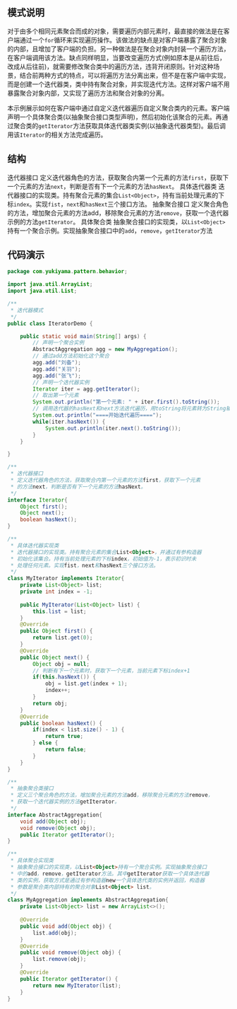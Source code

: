 ## 模式说明
对于由多个相同元素聚合而成的对象，需要遍历内部元素时，最直接的做法是在客户端通过一个`for`循环来实现遍历操作。该做法的缺点是对客户端暴露了聚合对象的内部，且增加了客户端的负担。另一种做法是在聚合对象内封装一个遍历方法，在客户端调用该方法。缺点同样明显，当要改变遍历方式(例如原本是从前往后，改成从后往前)，就需要修改聚合类中的遍历方法，违背开闭原则。针对这种场景，结合前两种方式的特点，可以将遍历方法分离出来，但不是在客户端中实现，而是创建一个迭代器类，类中持有聚合对象，并实现迭代方法。这样对客户端不用暴露聚合对象内部，又实现了遍历方法和聚合对象的分离。
​

本示例展示如何在客户端中通过自定义迭代器遍历自定义聚合类内的元素。客户端声明一个具体聚合类(以抽象聚合接口类型声明)，然后初始化该聚合的元素。再通过聚合类的`getIterator`方法获取具体迭代器类实例(以抽象迭代器类型)。最后调用该`Iterator`的相关方法完成遍历。

## 结构
迭代器接口
  定义迭代器角色的方法，获取聚合内第一个元素的方法`first`，获取下一个元素的方法`next`，判断是否有下一个元素的方法`hasNext`。
具体迭代器类
  迭代器接口的实现类。持有聚合元素的集合`List<Object>`，持有当前处理元素的下标`index`。实现`fist`，`next`和`hasNext`三个接口方法。
抽象聚合接口
  定义聚合角色的方法，增加聚合元素的方法add，移除聚合元素的方法`remove`，获取一个迭代器示例的方法`getIterator`。
具体聚合类
  抽象聚合接口的实现类，以`List<Object>`持有一个聚合示例。实现抽象聚合接口中的`add`，`remove`，`getIterator`方法
​

## 代码演示
```java
package com.yukiyama.pattern.behavior;

import java.util.ArrayList;
import java.util.List;

/**
 * 迭代器模式
 */
public class IteratorDemo {

    public static void main(String[] args) {
        // 声明一个聚合实例
        AbstractAggregation agg = new MyAggregation();
        // 通过add方法初始化这个聚合
        agg.add("刘备");
        agg.add("关羽");
        agg.add("张飞");
        // 声明一个迭代器实例
        Iterator iter = agg.getIterator();
        // 取出第一个元素
        System.out.println("第一个元素: " + iter.first().toString());
        // 调用迭代器的hasNext和next方法迭代遍历，用toString将元素转为String输出
        System.out.println("====开始迭代遍历====");
        while(iter.hasNext()) {
            System.out.println(iter.next().toString());
        }
    }

}

/**
 * 迭代器接口
 * 定义迭代器角色的方法，获取聚合内第一个元素的方法first，获取下一个元素
 * 的方法next，判断是否有下一个元素的方法hasNext。
 */
interface Iterator{
    Object first();
    Object next();
    boolean hasNext();
}

/**
 * 具体迭代器实现类
 * 迭代器接口的实现类。持有聚合元素的集合List<Object>，并通过有参构造器
 * 初始化该集合。持有当前处理元素的下标index，初始值为-1，表示初识时未
 * 处理任何元素。实现fist，next和hasNext三个接口方法。
 */
class MyIterator implements Iterator{
    private List<Object> list;
    private int index = -1;
    
    public MyIterator(List<Object> list) {
        this.list = list;
    }
    @Override
    public Object first() {
        return list.get(0);
    }
    @Override
    public Object next() {
        Object obj = null;
        // 判断有下一个元素时，获取下一个元素，当前元素下标index+1
        if(this.hasNext()) {
            obj = list.get(index + 1);
            index++;
        }
        return obj;
    }
    @Override
    public boolean hasNext() {
        if(index < list.size() - 1) {
            return true;
        } else {
            return false;
        }
    }
}

/**
 * 抽象聚合类接口
 * 定义三个聚合角色的方法，增加聚合元素的方法add，移除聚合元素的方法remove，
 * 获取一个迭代器实例的方法getIterator。
 */
interface AbstractAggregation{
    void add(Object obj);
    void remove(Object obj);
    public Iterator getIterator();
}

/**
 * 具体聚合实现类
 * 抽象聚合接口的实现类，以List<Object>持有一个聚合实例。实现抽象聚合接口
 * 中的add，remove，getIterator方法。其中getIterator获取一个具体迭代器
 * 类的实例，获取方式是通过有参构造器new一个具体迭代类的实例并返回，构造器
 * 参数是聚合类内部持有的聚合对象List<Object> list。
 */
class MyAggregation implements AbstractAggregation{
    private List<Object> list = new ArrayList<>();
    
    @Override
    public void add(Object obj) {
        list.add(obj);
    }
    @Override
    public void remove(Object obj) {
        list.remove(obj);
    }
    @Override
    public Iterator getIterator() {
        return new MyIterator(list);
    }
}
```
